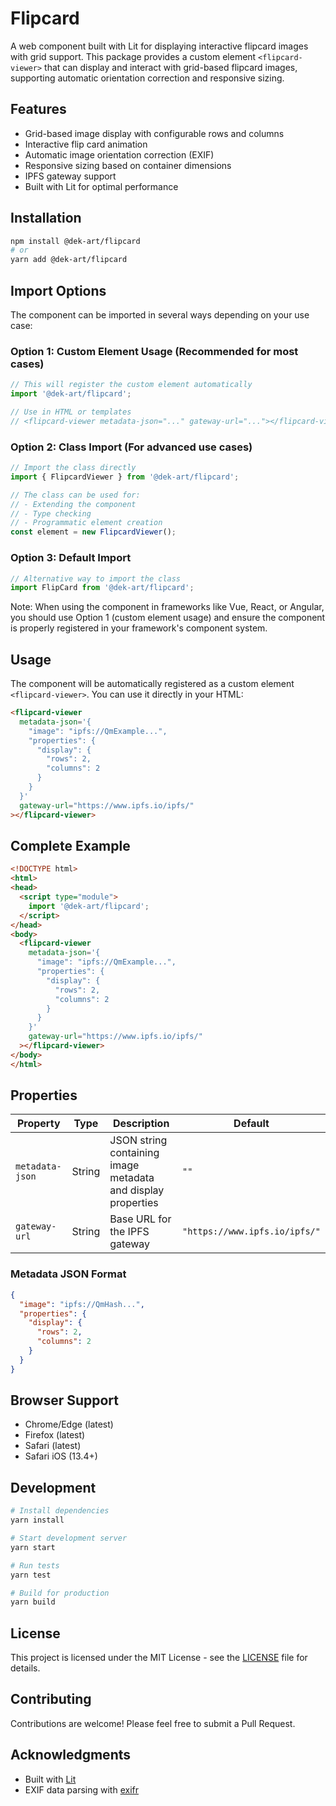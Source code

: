 # Flipcard

A web component built with Lit for displaying interactive flipcard images with grid support. This package provides a custom element `<flipcard-viewer>` that can display and interact with grid-based flipcard images, supporting automatic orientation correction and responsive sizing.

## Features

- Grid-based image display with configurable rows and columns
- Interactive flip card animation
- Automatic image orientation correction (EXIF)
- Responsive sizing based on container dimensions
- IPFS gateway support
- Built with Lit for optimal performance

## Installation

```bash
npm install @dek-art/flipcard
# or
yarn add @dek-art/flipcard
```

## Import Options

The component can be imported in several ways depending on your use case:

### Option 1: Custom Element Usage (Recommended for most cases)
```javascript
// This will register the custom element automatically
import '@dek-art/flipcard';

// Use in HTML or templates
// <flipcard-viewer metadata-json="..." gateway-url="..."></flipcard-viewer>
```

### Option 2: Class Import (For advanced use cases)
```javascript
// Import the class directly
import { FlipcardViewer } from '@dek-art/flipcard';

// The class can be used for:
// - Extending the component
// - Type checking
// - Programmatic element creation
const element = new FlipcardViewer();
```

### Option 3: Default Import
```javascript
// Alternative way to import the class
import FlipCard from '@dek-art/flipcard';
```

Note: When using the component in frameworks like Vue, React, or Angular, you should use Option 1 (custom element usage) and ensure the component is properly registered in your framework's component system.

## Usage

The component will be automatically registered as a custom element `<flipcard-viewer>`. You can use it directly in your HTML:

```html
<flipcard-viewer
  metadata-json='{
    "image": "ipfs://QmExample...",
    "properties": {
      "display": {
        "rows": 2,
        "columns": 2
      }
    }
  }'
  gateway-url="https://www.ipfs.io/ipfs/"
></flipcard-viewer>
```

## Complete Example

```html
<!DOCTYPE html>
<html>
<head>
  <script type="module">
    import '@dek-art/flipcard';
  </script>
</head>
<body>
  <flipcard-viewer
    metadata-json='{
      "image": "ipfs://QmExample...",
      "properties": {
        "display": {
          "rows": 2,
          "columns": 2
        }
      }
    }'
    gateway-url="https://www.ipfs.io/ipfs/"
  ></flipcard-viewer>
</body>
</html>
```

## Properties

| Property | Type | Description | Default |
|----------|------|-------------|---------|
| `metadata-json` | String | JSON string containing image metadata and display properties | `""` |
| `gateway-url` | String | Base URL for the IPFS gateway | `"https://www.ipfs.io/ipfs/"` |

### Metadata JSON Format

```json
{
  "image": "ipfs://QmHash...",
  "properties": {
    "display": {
      "rows": 2,
      "columns": 2
    }
  }
}
```

## Browser Support

- Chrome/Edge (latest)
- Firefox (latest)
- Safari (latest)
- Safari iOS (13.4+)

## Development

```bash
# Install dependencies
yarn install

# Start development server
yarn start

# Run tests
yarn test

# Build for production
yarn build
```

## License

This project is licensed under the MIT License - see the [LICENSE](LICENSE) file for details.

## Contributing

Contributions are welcome! Please feel free to submit a Pull Request.

## Acknowledgments

- Built with [Lit](https://lit.dev/)
- EXIF data parsing with [exifr](https://github.com/MikeKovarik/exifr)

